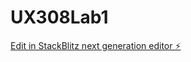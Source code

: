 # UX308Lab1

[Edit in StackBlitz next generation editor ⚡️](https://stackblitz.com/~/github.com/ericaaweng/UX308Lab1)